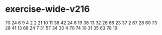 # exercise-wide-v216
70
24
6
9
4
2
2
21
10
11
38
42
24
8
19
38
13
32
28
66
23
37
2
67
28
60
73
28
41
13
68
24
7
31
57
34
30
4
70
74
10
31
35
63
78
19
